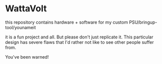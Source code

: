 # WattaVolt

this repository contains hardware + software for my custom PSU/bringup-tool/younameit

it is a fun project and all.
But please don't just replicate it.
This particular design has severe flaws that I'd rather not like to see other people suffer from.

You've been warned!